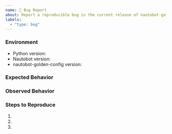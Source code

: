 ```yaml
---
name: 🐛 Bug Report
about: Report a reproducible bug in the current release of nautobot-golden-config
labels:
  - "type: bug"
---
```


### Environment
* Python version:  <!-- Example: 3.11.4 -->
* Nautobot version:  <!-- Example: 2.0.0 -->
* nautobot-golden-config version:  <!-- Example: 1.0.0 -->

<!-- What did you expect to happen? -->
### Expected Behavior


<!-- What happened instead? -->
### Observed Behavior

<!--
    Describe in detail the exact steps that someone else can take to reproduce
    this bug using the current release.
-->
### Steps to Reproduce
1.
2.
3.
